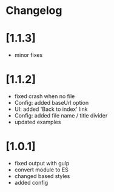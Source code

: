 # Changelog

# [1.1.3]

- minor fixes

# [1.1.2]

- fixed crash when no file
- Config: added baseUrl option
- UI: added 'Back to index' link
- Config: added file name / title divider
- updated examples

# [1.0.1]

- fixed output with gulp
- convert module to ES
- changed based styles
- added config